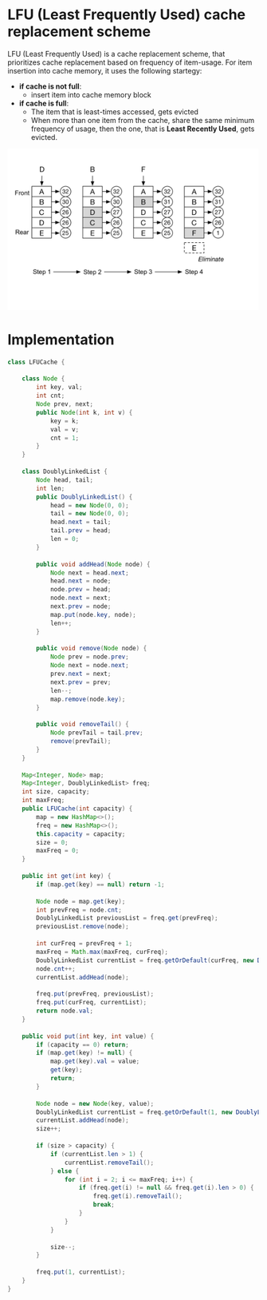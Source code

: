 # LFU (Least Frequently Used) cache replacement scheme

LFU (Least Frequently Used) is a cache replacement scheme, that prioritizes cache replacement based on frequency of item-usage. For item insertion into cache memory, it uses the following startegy: 

  - **if cache is not full**:
      - insert item into cache memory block
  - **if cache is full**:
      - The item that is least-times accessed, gets evicted
      - When more than one item from the cache, share the same minimum frequency of usage, then the one, that is **Least Recently Used**, gets evicted.
      
 ![LFU cache replacement scheme](https://github.com/Jigyansu-Nanda/LFU-cache-replacement-scheme/blob/master/lfu1.png)

# Implementation
```java
class LFUCache {

    class Node {
        int key, val;
        int cnt;
        Node prev, next;
        public Node(int k, int v) {
            key = k;
            val = v;
            cnt = 1;
        }
    }

    class DoublyLinkedList {
        Node head, tail;
        int len;
        public DoublyLinkedList() {
            head = new Node(0, 0);
            tail = new Node(0, 0);
            head.next = tail;
            tail.prev = head;
            len = 0;
        }

        public void addHead(Node node) {
            Node next = head.next;
            head.next = node;
            node.prev = head;
            node.next = next;
            next.prev = node;
            map.put(node.key, node);
            len++;
        }

        public void remove(Node node) {
            Node prev = node.prev;
            Node next = node.next;
            prev.next = next;
            next.prev = prev;
            len--;
            map.remove(node.key);
        }

        public void removeTail() {
            Node prevTail = tail.prev;
            remove(prevTail);
        }
    }

    Map<Integer, Node> map;
    Map<Integer, DoublyLinkedList> freq;
    int size, capacity;
    int maxFreq;
    public LFUCache(int capacity) {
        map = new HashMap<>();
        freq = new HashMap<>();
        this.capacity = capacity;
        size = 0;
        maxFreq = 0;
    }

    public int get(int key) {
        if (map.get(key) == null) return -1;

        Node node = map.get(key);
        int prevFreq = node.cnt;
        DoublyLinkedList previousList = freq.get(prevFreq);
        previousList.remove(node);

        int curFreq = prevFreq + 1;
        maxFreq = Math.max(maxFreq, curFreq);
        DoublyLinkedList currentList = freq.getOrDefault(curFreq, new DoublyLinkedList());
        node.cnt++;
        currentList.addHead(node);

        freq.put(prevFreq, previousList);
        freq.put(curFreq, currentList);
        return node.val;
    }

    public void put(int key, int value) {
        if (capacity == 0) return;
        if (map.get(key) != null) {
            map.get(key).val = value;
            get(key);
            return;
        }

        Node node = new Node(key, value);
        DoublyLinkedList currentList = freq.getOrDefault(1, new DoublyLinkedList());
        currentList.addHead(node);
        size++;

        if (size > capacity) {
            if (currentList.len > 1) {
                currentList.removeTail();
            } else {
                for (int i = 2; i <= maxFreq; i++) {
                    if (freq.get(i) != null && freq.get(i).len > 0) {
                        freq.get(i).removeTail();
                        break;
                    }
                }
            }

            size--;
        }

        freq.put(1, currentList);
    }
}
```
